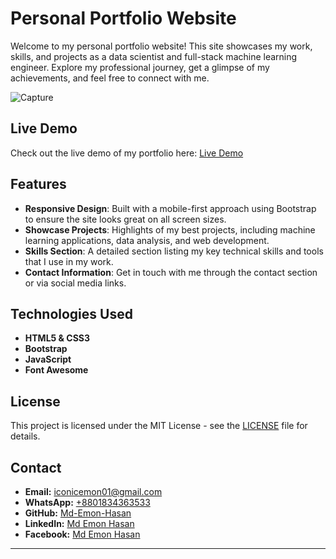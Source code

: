 # Personal Portfolio Website

Welcome to my personal portfolio website! This site showcases my work, skills, and projects as a data scientist and full-stack machine learning engineer. Explore my professional journey, get a glimpse of my achievements, and feel free to connect with me.

![Capture](https://github.com/user-attachments/assets/b5efe3b1-2022-4308-b93a-a109214cf3b9)

## Live Demo

Check out the live demo of my portfolio here: [Live Demo](https://md-emon-hasan.github.io/My-Portfolio/)

## Features

- **Responsive Design**: Built with a mobile-first approach using Bootstrap to ensure the site looks great on all screen sizes.
- **Showcase Projects**: Highlights of my best projects, including machine learning applications, data analysis, and web development.
- **Skills Section**: A detailed section listing my key technical skills and tools that I use in my work.
- **Contact Information**: Get in touch with me through the contact section or via social media links.

## Technologies Used

- **HTML5 & CSS3**
- **Bootstrap**
- **JavaScript**
- **Font Awesome**

## License

This project is licensed under the MIT License - see the [LICENSE](LICENSE) file for details.

## Contact

- **Email:** [iconicemon01@gmail.com](mailto:iconicemon01@gmail.com)
- **WhatsApp:** [+8801834363533](https://wa.me/8801834363533)
- **GitHub:** [Md-Emon-Hasan](https://github.com/Md-Emon-Hasan)
- **LinkedIn:** [Md Emon Hasan](https://www.linkedin.com/in/md-emon-hasan)
- **Facebook:** [Md Emon Hasan](https://www.facebook.com/mdemon.hasan2001/)

---
